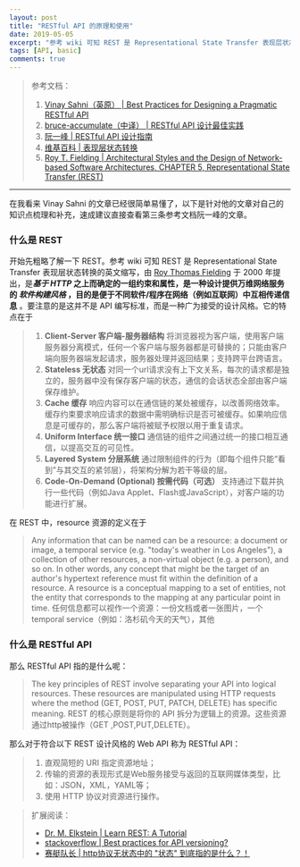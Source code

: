 ```yaml
---
layout: post
title: "RESTful API 的原理和使用"
date: 2019-05-05
excerpt: "参考 wiki 可知 REST 是 Representational State Transfer 表现层状态转换的英文缩写，由 Roy Thomas Fielding于 2000 年提出，是基于 HTTP 之上而确定的一组约束和属性，是一种设计提供万维网络服务的软件构建风格，目的是便于不同软件/程序在网络（例如互联网）中互相传递信息。"
tags: [API, basic]
comments: true
---
```


> 参考文档：
> 1. [Vinay Sahni（英原） | Best Practices for Designing a Pragmatic RESTful API](https://www.vinaysahni.com/best-practices-for-a-pragmatic-restful-api)
> 2. [bruce-accumulate（中译） | RESTful API 设计最佳实践](http://blog.jobbole.com/41233/)
> 3. [阮一峰 | RESTful API 设计指南](http://www.ruanyifeng.com/blog/2014/05/restful_api.html)
> 4. [维基百科 | 表现层状态转换](https://zh.wikipedia.org/wiki/表现层状态转换)
> 5. [Roy T. Fielding | Architectural Styles and
the Design of Network-based Software Architectures, CHAPTER 5, Representational State Transfer (REST) ](https://www.ics.uci.edu/~fielding/pubs/dissertation/rest_arch_style.htm)

---

在我看来 Vinay Sahni 的文章已经很简单易懂了，以下是针对他的文章对自己的知识点梳理和补充，速成建议直接查看第三条参考文档阮一峰的文章。

### 什么是 REST
开始先粗略了解一下 REST。参考 wiki 可知 REST 是 Representational State Transfer 表现层状态转换的英文缩写，由 [Roy Thomas Fielding](https://www.ics.uci.edu/~fielding/) 于 2000 年提出，是***基于 HTTP*  之上而确定的一组约束和属性，是一种设计提供万维网络服务的 *软件构建风格* ，目的是便于不同软件/程序在网络（例如互联网）中互相传递信息**  。要注意的是这并不是 API 编写标准，而是一种广为接受的设计风格。它的特点在于

> 1. **Client-Server 客户端-服务器结构**
将浏览器视为客户端，使用客户端服务器分离模式，任何一个客户端与服务器都是可替换的；只能由客户端向服务器端发起请求，服务器处理并返回结果；支持跨平台跨语言。
> 2. **Stateless 无状态**
对同一个url请求没有上下文关系，每次的请求都是独立的，服务器中没有保存客户端的状态，通信的会话状态全部由客户端保存维护。
> 3. **Cache 缓存**
响应内容可以在通信链的某处被缓存，以改善网络效率。缓存约束要求响应请求的数据中需明确标识是否可被缓存。如果响应信息是可缓存的，那么客户端将被赋予权限以用于重复请求。
> 4. **Uniform Interface 统一接口**
通信链的组件之间通过统一的接口相互通信，以提高交互的可见性。
> 5. **Layered System 分层系统**
通过限制组件的行为（即每个组件只能“看到”与其交互的紧邻层），将架构分解为若干等级的层。
> 6. **Code-On-Demand (Optional) 按需代码（可选）**
支持通过下载并执行一些代码（例如Java Applet、Flash或JavaScript），对客户端的功能进行扩展。

在 REST 中，resource 资源的定义在于
> Any information that can be named can be a resource: a document or image, a temporal service (e.g. "today's weather in Los Angeles"), a collection of other resources, a non-virtual object (e.g. a person), and so on. In other words, any concept that might be the target of an author's hypertext reference must fit within the definition of a resource. A resource is a conceptual mapping to a set of entities, not the entity that corresponds to the mapping at any particular point in time.
> 任何信息都可以视作一个资源：一份文档或者一张图片，一个 temporal service（例如：洛杉矶今天的天气），其他

### 什么是 RESTful API
那么 RESTful API 指的是什么呢：
> The key principles of REST involve separating your API into logical resources. These resources are manipulated using HTTP requests where the method (GET, POST, PUT, PATCH, DELETE) has specific meaning.
> REST 的核心原则是将你的 API 拆分为逻辑上的资源。这些资源通过http被操作（GET ,POST,PUT,DELETE）。

那么对于符合以下 REST 设计风格的 Web API 称为 RESTful API：

>  1. 直观简短的 URI 指定资源地址；
>  2. 传输的资源的表现形式是Web服务接受与返回的互联网媒体类型，比如：JSON，XML，YAML等；
>  3. 使用 HTTP 协议对资源进行操作。

>    扩展阅读：
> * [ Dr. M. Elkstein |
Learn REST: A Tutorial](http://rest.elkstein.org/2008/02/what-is-rest.html)
> * [stackoverflow | Best practices for API versioning?](https://stackoverflow.com/questions/389169/best-practices-for-API-versioning)
> * [赛艇队长 | http协议无状态中的 "状态" 到底指的是什么？！](https://www.cnblogs.com/bellkosmos/p/5237146.html)
